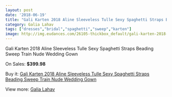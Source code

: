 ```yaml
---
layout: post
date: '2018-06-19'
title: "Gali Karten 2018 Aline Sleeveless Tulle Sexy Spaghetti Straps Beading Sweep Train Nude Wedding Gown"
category: Galia Lahav
tags: ["dresses","bridal","spaghetti","sweep","karten"]
image: http://img.eudances.com/26105-thickbox_default/gali-karten-2018-aline-sleeveless-tulle-sexy-spaghetti-straps-beading-sweep-train-nude-wedding-gown.jpg
---
```

Gali Karten 2018 Aline Sleeveless Tulle Sexy Spaghetti Straps Beading Sweep Train Nude Wedding Gown

On Sales: **$399.98**
<a href="https://www.eudances.com/en/galia-lahav/8757-gali-karten-2018-aline-sleeveless-tulle-sexy-spaghetti-straps-beading-sweep-train-nude-wedding-gown.html"><amp-img layout="responsive" width="600" height="600" src="//img.eudances.com/26105-thickbox_default/gali-karten-2018-aline-sleeveless-tulle-sexy-spaghetti-straps-beading-sweep-train-nude-wedding-gown.jpg" alt="Gali Karten 2018 Aline Sleeveless Tulle Sexy Spaghetti Straps Beading Sweep Train Nude Wedding Gown 0" /></a>
<a href="https://www.eudances.com/en/galia-lahav/8757-gali-karten-2018-aline-sleeveless-tulle-sexy-spaghetti-straps-beading-sweep-train-nude-wedding-gown.html"><amp-img layout="responsive" width="600" height="600" src="//img.eudances.com/26108-thickbox_default/gali-karten-2018-aline-sleeveless-tulle-sexy-spaghetti-straps-beading-sweep-train-nude-wedding-gown.jpg" alt="Gali Karten 2018 Aline Sleeveless Tulle Sexy Spaghetti Straps Beading Sweep Train Nude Wedding Gown 1" /></a>
<a href="https://www.eudances.com/en/galia-lahav/8757-gali-karten-2018-aline-sleeveless-tulle-sexy-spaghetti-straps-beading-sweep-train-nude-wedding-gown.html"><amp-img layout="responsive" width="600" height="600" src="//img.eudances.com/26107-thickbox_default/gali-karten-2018-aline-sleeveless-tulle-sexy-spaghetti-straps-beading-sweep-train-nude-wedding-gown.jpg" alt="Gali Karten 2018 Aline Sleeveless Tulle Sexy Spaghetti Straps Beading Sweep Train Nude Wedding Gown 2" /></a>
<a href="https://www.eudances.com/en/galia-lahav/8757-gali-karten-2018-aline-sleeveless-tulle-sexy-spaghetti-straps-beading-sweep-train-nude-wedding-gown.html"><amp-img layout="responsive" width="600" height="600" src="//img.eudances.com/26106-thickbox_default/gali-karten-2018-aline-sleeveless-tulle-sexy-spaghetti-straps-beading-sweep-train-nude-wedding-gown.jpg" alt="Gali Karten 2018 Aline Sleeveless Tulle Sexy Spaghetti Straps Beading Sweep Train Nude Wedding Gown 3" /></a>

Buy it: [Gali Karten 2018 Aline Sleeveless Tulle Sexy Spaghetti Straps Beading Sweep Train Nude Wedding Gown](https://www.eudances.com/en/galia-lahav/8757-gali-karten-2018-aline-sleeveless-tulle-sexy-spaghetti-straps-beading-sweep-train-nude-wedding-gown.html "Gali Karten 2018 Aline Sleeveless Tulle Sexy Spaghetti Straps Beading Sweep Train Nude Wedding Gown")

View more: [Galia Lahav](https://www.eudances.com/en/119-galia-lahav "Galia Lahav")